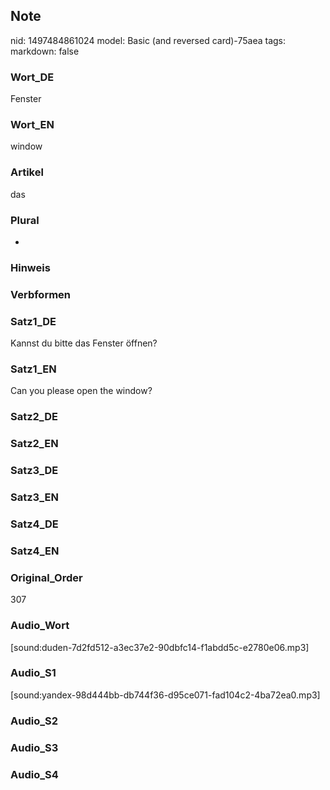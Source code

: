 ## Note
nid: 1497484861024
model: Basic (and reversed card)-75aea
tags: 
markdown: false

### Wort_DE
Fenster

### Wort_EN
window

### Artikel
das

### Plural
-

### Hinweis


### Verbformen


### Satz1_DE
Kannst du bitte das Fenster öffnen?

### Satz1_EN
Can you please open the window?

### Satz2_DE


### Satz2_EN


### Satz3_DE


### Satz3_EN


### Satz4_DE


### Satz4_EN


### Original_Order
307

### Audio_Wort
[sound:duden-7d2fd512-a3ec37e2-90dbfc14-f1abdd5c-e2780e06.mp3]

### Audio_S1
[sound:yandex-98d444bb-db744f36-d95ce071-fad104c2-4ba72ea0.mp3]

### Audio_S2


### Audio_S3


### Audio_S4

